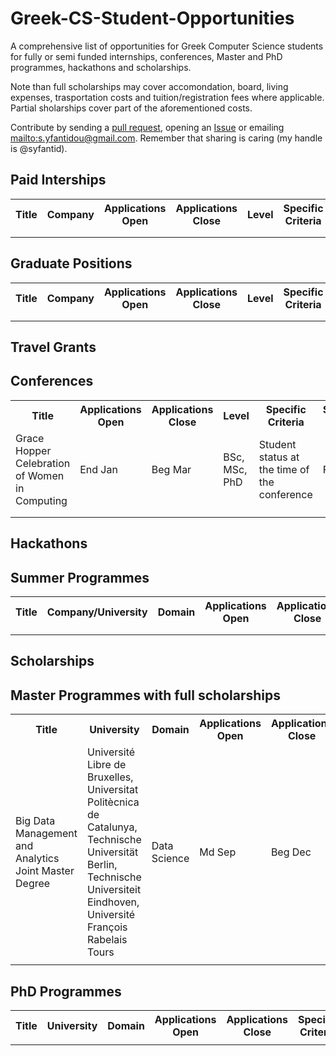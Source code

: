 # Greek-CS-Student-Opportunities
A comprehensive list of opportunities for Greek Computer Science students for fully or semi funded internships, conferences, Master and PhD programmes, hackathons and scholarships. 

Note than full scholarships may cover accomondation, board, living expenses, trasportation costs and tuition/registration fees where applicable. Partial sholarships cover part of the aforementioned costs.

Contribute by sending a [pull request](https://github.com/syfantid/Greek-CS-Student-Opportunities/pulls), opening an [Issue](https://github.com/syfantid/Greek-CS-Student-Opportunities/issues) or emailing <mailto:s.yfantidou@gmail.com>. Remember that sharing is caring (my handle is @syfantid).

## Paid Interships
<table style="width:100%">
  <tr>
    <th>Title</th>
    <th>Company</th>
    <th>Applications Open</th>
    <th>Applications Close</th>
    <th>Level</th>
    <th>Specific Criteria</th>
    <th>Benefits</th>
    <th>Link</th>
  </tr>
  <tr>
    <td></td>
    <td></td>
    <td></td>
    <td></td>
    <td></td>
    <td></td>
    <td></td>
    <td></td>
  </tr>
  <tr>
    <td></td>
    <td></td>
    <td></td>
    <td></td>
    <td></td>
    <td></td>
    <td></td>
    <td></td>
  </tr>
</table> 

## Graduate Positions
<table style="width:100%">
  <tr>
    <th>Title</th>
    <th>Company</th>
    <th>Applications Open</th>
    <th>Applications Close</th>
    <th>Level</th>
    <th>Specific Criteria</th>
    <th>Benefits</th>
    <th>Link</th>
  </tr>
  <tr>
    <td></td>
    <td></td>
    <td></td>
    <td></td>
    <td></td>
    <td></td>
    <td></td>
    <td></td>
  </tr>
  <tr>
    <td></td>
    <td></td>
    <td></td>
    <td></td>
    <td></td>
    <td></td>
    <td></td>
    <td></td>
  </tr>
</table> 

## Travel Grants

## Conferences
<table style="width:100%">
  <tr>
    <th>Title</th>
    <th>Applications Open</th>
    <th>Applications Close</th>
    <th>Level</th>
    <th>Specific Criteria</th>
    <th>Scholarship Type</th>
    <th>Link</th>
  </tr>
  <tr>
    <td>Grace Hopper Celebration of Women in Computing</td>
    <td>End Jan</td>
    <td>Beg Mar</td>
    <td>BSc, MSc, PhD</td>
    <td>Student status at the time of the conference</td>
    <td>Full</td>
    <td><a href="https://ghc.anitab.org/2017-student-academic/students/">https://ghc.anitab.org/2017-student-academic/students/</a></td>
  </tr>
  <tr>
    <td></td>
    <td></td>
    <td></td>
    <td></td>
    <td></td>
    <td></td>
    <td></td>
  </tr>
  <tr>
    <td></td>
    <td></td>
    <td></td>
    <td></td>
    <td></td>
    <td></td>
    <td></td>
  </tr>
</table> 

## Hackathons

## Summer Programmes
<table style="width:100%">
  <tr>
    <th>Title</th>
    <th>Company/University</th>
    <th>Domain</th>
    <th>Applications Open</th>
    <th>Applications Close</th>
    <th>Level</th>
    <th>Specific Criteria</th>
    <th>Benefits</th>
    <th>Link</th>
  </tr>
  <tr>
    <td></td>
    <td></td>
    <td></td>
    <td></td>
    <td></td>
    <td></td>
    <td></td>
    <td></td>
    <td></td>
  </tr>
  <tr>
    <td></td>
    <td></td>
    <td></td>
    <td></td>
    <td></td>
    <td></td>
    <td></td>
    <td></td>
    <td></td>
  </tr>
</table> 

## Scholarships

## Master Programmes with full scholarships
<table style="width:100%">
  <tr>
    <th>Title</th>
    <th>University</th>
    <th>Domain</th>
    <th>Applications Open</th>
    <th>Applications Close</th>
    <th>Specific Criteria</th>
    <th>Scholarships</th>
    <th>Link</th>
  </tr>
  <tr>
    <td>Big Data Management and Analytics Joint Master Degree</td>
    <td>Université Libre de Bruxelles, Universitat Politècnica de Catalunya, Technische Universität Berlin, Technische Universiteit Eindhoven, Université François Rabelais Tours</td>
    <td>Data Science</td>
    <td>Md Sep</td>
    <td>Beg Dec</td>
    <td></td>
    <td>Full</td>
    <td><a href="http://bdma.univ-tours.fr/bdma/">http://bdma.univ-tours.fr/bdma/</a></td>
  </tr>
  <tr>
    <td></td>
    <td></td>
    <td></td>
    <td></td>
    <td></td>
    <td></td>
    <td></td>
    <td></td>
  </tr>
</table> 

## PhD Programmes 
<table style="width:100%">
  <tr>
    <th>Title</th>
    <th>University</th>
    <th>Domain</th>
    <th>Applications Open</th>
    <th>Applications Close</th>
    <th>Specific Criteria</th>
    <th>Funding</th>
    <th>Link</th>
  </tr>
  <tr>
    <td></td>
    <td></td>
    <td></td>
    <td></td>
    <td></td>
    <td></td>
    <td></td>
    <td></td>
  </tr>
</table> 

